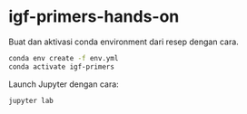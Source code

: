 # igf-primers-hands-on

Buat dan aktivasi conda environment dari resep dengan cara.

```bash
conda env create -f env.yml
conda activate igf-primers
```

Launch Jupyter dengan cara:

```bash
jupyter lab
```